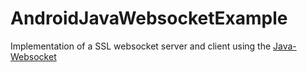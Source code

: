 # AndroidJavaWebsocketExample
Implementation of a SSL websocket server and client using the [Java-Websocket](https://github.com/TooTallNate/Java-WebSocket)
